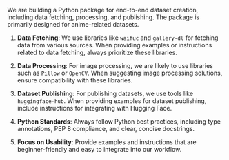 We are building a Python package for end-to-end dataset creation, including data fetching, processing, and publishing. The package is primarily designed for anime-related datasets.

1. **Data Fetching**: We use libraries like `waifuc` and `gallery-dl` for fetching data from various sources. When providing examples or instructions related to data fetching, always prioritize these libraries.

2. **Data Processing**: For image processing, we are likely to use libraries such as `Pillow` or `OpenCV`. When suggesting image processing solutions, ensure compatibility with these libraries.

3. **Dataset Publishing**: For publishing datasets, we use tools like `huggingface-hub`. When providing examples for dataset publishing, include instructions for integrating with Hugging Face.

4. **Python Standards**: Always follow Python best practices, including type annotations, PEP 8 compliance, and clear, concise docstrings.

5. **Focus on Usability**: Provide examples and instructions that are beginner-friendly and easy to integrate into our workflow.